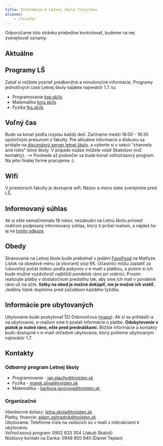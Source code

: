```yaml
---
title: Informácie k Letnej škole Trojstenu
aliases: 
    - /lsinfo/
---
```


<div class="alert alert-info">
Odporúčame túto stránku priebežne kontrolovať, budeme na nej zverejňovať oznamy.
</div>

## Aktuálne
<!-- Vrátnica je ráno otvorená od do --->

## Programy LŠ

Zatiaľ si môžete pozrieť predbenžné a minuloročné informácie. Programy jednotlivých častí Letnej školy nájdete najneskôr 1.7. tu:

- Programovanie [ksp.sk/ls](https://ksp.sk/ls)
- Matematika [kms.sk/ls](https://kms.sk/ls/)
- Fyzika [fks.sk/ls](https://fks.sk/ls)

## Voľný čas

Bude sa konať podľa rozpisu každý deň. Začíname medzi 16:00 - 16:30 spoločným presunom z fakulty. 
Pre aktuálne informácie a diskusiu sa pridajte na [discordový server letnej školy](https://discord.gg/q5kTuDpZbn), a vyberte si v sekcii "channels and roles" letné školy.
V prípade núdze môžete volať Skalošovi (viď. kontakty). -->
Poobede až podvečer sa bude konať voľnočasový program. Na jeho finálej forme pracujeme :).

## Wifi

V priestoroch fakulty je dostupná wifi. Názov a meno siete zverejníme pred LŠ.<!-- Názov siete: **LETNE TABORY** Heslo: **krasneleto24** -->

## Informovaný súhlas

Ak si ešte nemal/nemala 18 rokov, nezabudni na Letnú školu priniesť rodičom podpísaný informovaný súhlas, ktorý ti prišiel mailom, a nájdeš ho aj na [tomto odkaze](https://drive.google.com/file/d/1f00JGVcAR5Q_ZJ1kExzKG_vE3Oo6SdsU/view?usp=drive_link).

## Obedy
Stravovanie na Letnej škole bude prebiehať v jedálni [FaynFood](http://www.freefood.sk/) na Matfyze. Lístok na obedové menu (a olovrant) stojí 6€. Účastníci môžu zaplatiť za ľubovoľný počet lístkov podľa pokynov v e-maili s platbou, a potom si ich bude možné vyzdvihnúť najbližší pondelok ráno pri vrátnici. Prosím realizujte platby v dostatočnom predstihu tak, aby sme ich mali v pondelok ráno už na účte. **lístky na obed je možné dokúpiť, nie je možné ich vrátiť.** Jedálny lístok doplníme pred začiatkom každého týždňa.

## Informácie pre ubytovaných

Ubytovanie bude poskytovať ŠD Dobrovičova ([mapa](https://mapy.com/s/fumeducutu)). Ak si sa prihlásil/-a na ubytovanie, e-mailom sme ti poslali informácie o platbe. **Odubytovanie v piatok je nutné ráno, ešte pred  prednáškami.** Bližšie informácie a kontakty budú dostupné v e-maili ohľadom ubytovania, ktorý pošleme ubytovaným najneskôr 1.7.

## Kontakty

### Odborný program Letnej školy

- Programovanie - jan.plachy@trojsten.sk
- Fyzika -  marek.sliva@trojsten.sk
- Matematika - barbora.javorova@trojsten.sk

### Organizačné

Všeobecné dotazy: letna.skola@trojsten.sk\
Platby, financie: adam.zahradnik@trojsten.sk\
Ubytovanie: Telefónne čísla na vedúcich sú v maili s inštrukciami k ubytovaniu\
Voľnočasový program: 0902 633 304 (Jakub Skaloš)\
Núdzový kontakt na Danka: 0948 850 940 (Daniel Teplan)

